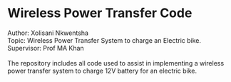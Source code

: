 # Wireless Power Transfer Code
Author: Xolisani Nkwentsha <br />
Topic: Wireless Power Transfer System to charge an Electric bike. <br />
Supervisor: Prof MA Khan <br /> 
<br />
The repository includes all code used to assist in implementing a wireless power transfer system to charge 12V battery for an electric bike.
